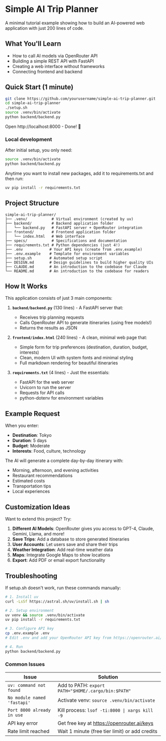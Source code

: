 # Simple AI Trip Planner

A minimal tutorial example showing how to build an AI-powered web application with just 200 lines of code.

## What You'll Learn

- How to call AI models via OpenRouter API
- Building a simple REST API with FastAPI  
- Creating a web interface without frameworks
- Connecting frontend and backend

## Quick Start (1 minute)

```bash
git clone https://github.com/yourusername/simple-ai-trip-planner.git
cd simple-ai-trip-planner
./setup.sh
source .venv/bin/activate
python backend/backend.py
```
Open http://localhost:8000 - Done! 🎉

### Local development
After initial setup, you only need:
```bash
source .venv/bin/activate
python backend/backend.py
```

Anytime you want to install new packages, add it to requirements.txt and then run:
```bash
uv pip install -r requirements.txt
```

## Project Structure
```
simple-ai-trip-planner/
├── .venv/           # Virtual environment (created by uv)
├── backend/         # Backend application folder
│   └── backend.py   # FastAPI server + OpenRouter integration
├── frontend/        # Frontend application folder
│   └── index.html   # Web interface
├── specs/           # Specifications and documentation
├── requirements.txt # Python dependencies (just 4!)
├── .env            # Your API keys (create from .env.example)
├── .env.example    # Template for environment variables
├── setup.sh        # Automated setup script
├── DESIGN.md       # Design guidelines to build higher quality UIs 
├── CLAUDE.md       # An introduction to the codebase for Claude
└── README.md       # An introduction to the codebase for readers
```

## How It Works

This application consists of just 3 main components:

1. **`backend/backend.py`** (130 lines) - A FastAPI server that:
   - Receives trip planning requests
   - Calls OpenRouter API to generate itineraries (using free models!)
   - Returns the results as JSON

2. **`frontend/index.html`** (240 lines) - A clean, minimal web page that:
   - Simple form for trip preferences (destination, duration, budget, interests)
   - Clean, modern UI with system fonts and minimal styling
   - Full markdown rendering for beautiful itineraries

3. **`requirements.txt`** (4 lines) - Just the essentials:
   - FastAPI for the web server
   - Uvicorn to run the server
   - Requests for API calls
   - python-dotenv for environment variables

## Example Request

When you enter:
- **Destination**: Tokyo
- **Duration**: 5 days
- **Budget**: Moderate
- **Interests**: Food, culture, technology

The AI will generate a complete day-by-day itinerary with:
- Morning, afternoon, and evening activities
- Restaurant recommendations
- Estimated costs
- Transportation tips
- Local experiences

## Customization Ideas

Want to extend this project? Try:

1. **Different AI Models**: OpenRouter gives you access to GPT-4, Claude, Gemini, Llama, and more!
2. **Save Trips**: Add a database to store generated itineraries
3. **User Accounts**: Let users save and share their trips
4. **Weather Integration**: Add real-time weather data
5. **Maps**: Integrate Google Maps to show locations
6. **Export**: Add PDF or email export functionality

## Troubleshooting

If setup.sh doesn't work, run these commands manually:

```bash
# 1. Install uv
curl -LsSf https://astral.sh/uv/install.sh | sh

# 2. Setup environment
uv venv && source .venv/bin/activate
uv pip install -r requirements.txt

# 3. Configure API key
cp .env.example .env
# Edit .env and add your OpenRouter API key from https://openrouter.ai/keys

# 4. Run
python backend/backend.py
```

### Common Issues

| Issue | Solution |
|-------|----------|
| `uv: command not found` | Add to PATH: `export PATH="$HOME/.cargo/bin:$PATH"` |
| `No module named 'fastapi'` | Activate venv: `source .venv/bin/activate` |
| `Port 8000 already in use` | Kill process: `lsof -ti:8000 \| xargs kill -9` |
| API key error | Get free key at https://openrouter.ai/keys |
| Rate limit reached | Wait 1 minute (free tier limit) or add credits |